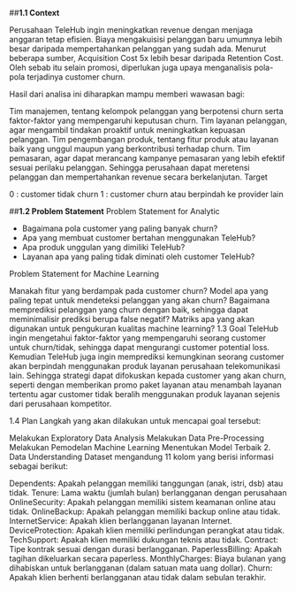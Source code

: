 ##**1.1 Context**

Perusahaan TeleHub ingin meningkatkan revenue dengan menjaga anggaran tetap efisien. Biaya mengakuisisi pelanggan baru umumnya lebih besar daripada mempertahankan pelanggan yang sudah ada. Menurut beberapa sumber, Acquisition Cost 5x lebih besar daripada Retention Cost. Oleh sebab itu selain promosi, diperlukan juga upaya menganalisis pola-pola terjadinya customer churn.

Hasil dari analisa ini diharapkan mampu memberi wawasan bagi:

Tim manajemen, tentang kelompok pelanggan yang berpotensi churn serta faktor-faktor yang mempengaruhi keputusan churn.
Tim layanan pelanggan, agar mengambil tindakan proaktif untuk meningkatkan kepuasan pelanggan.
Tim pengembangan produk, tentang fitur produk atau layanan baik yang unggul maupun yang berkontribusi terhadap churn.
Tim pemasaran, agar dapat merancang kampanye pemasaran yang lebih efektif sesuai perilaku pelanggan. Sehingga perusahaan dapat meretensi pelanggan dan mempertahankan revenue secara berkelanjutan.
Target

0 : customer tidak churn
1 : customer churn atau berpindah ke provider lain

##**1.2 Problem Statement**
Problem Statement for Analytic

* Bagaimana pola customer yang paling banyak churn?
* Apa yang membuat customer bertahan menggunakan TeleHub?
* Apa produk unggulan yang dimiliki TeleHub?
* Layanan apa yang paling tidak diminati oleh customer TeleHub?

Problem Statement for Machine Learning

Manakah fitur yang berdampak pada customer churn?
Model apa yang paling tepat untuk mendeteksi pelanggan yang akan churn?
Bagaimana memprediksi pelanggan yang churn dengan baik, sehingga dapat meminimalisir prediksi berupa false negatif?
Matriks apa yang akan digunakan untuk pengukuran kualitas machine learning?
1.3 Goal
TeleHub ingin mengetahui faktor-faktor yang mempengaruhi seorang customer untuk churn/tidak, sehingga dapat mengurangi customer potential loss. Kemudian TeleHub juga ingin memprediksi kemungkinan seorang customer akan berpindah menggunakan produk layanan perusahaan telekomunikasi lain. Sehingga strategi dapat difokuskan kepada customer yang akan churn, seperti dengan memberikan promo paket layanan atau menambah layanan tertentu agar customer tidak beralih menggunakan produk layanan sejenis dari perusahaan kompetitor.

1.4 Plan
Langkah yang akan dilakukan untuk mencapai goal tersebut:

Melakukan Exploratory Data Analysis
Melakukan Data Pre-Processing
Melakukan Pemodelan Machine Learning
Menentukan Model Terbaik
2. Data Understanding
Dataset mengandung 11 kolom yang berisi informasi sebagai berikut:

Dependents: Apakah pelanggan memiliki tanggungan (anak, istri, dsb) atau tidak.
Tenure: Lama waktu (jumlah bulan) berlangganan dengan perusahaan
OnlineSecurity: Apakah pelanggan memiliki sistem keamanan online atau tidak.
OnlineBackup: Apakah pelanggan memiliki backup online atau tidak.
InternetService: Apakah klien berlangganan layanan Internet.
DeviceProtection: Apakah klien memiliki perlindungan perangkat atau tidak.
TechSupport: Apakah klien memiliki dukungan teknis atau tidak.
Contract: Tipe kontrak sesuai dengan durasi berlangganan.
PaperlessBilling: Apakah tagihan dikeluarkan secara paperless.
MonthlyCharges: Biaya bulanan yang dihabiskan untuk berlangganan (dalam satuan mata uang dollar).
Churn: Apakah klien berhenti berlangganan atau tidak dalam sebulan terakhir.
